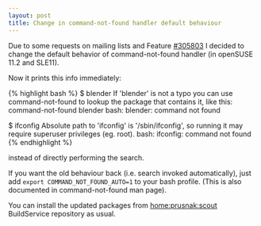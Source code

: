 ```yaml
---
layout: post
title: Change in command-not-found handler default behaviour
---
```


Due to some requests on mailing lists and Feature [#305803](https://features.opensuse.org/305803) I decided to change the default behavior of command-not-found handler (in openSUSE 11.2 and SLE11).

Now it prints this info immediately:

{% highlight bash %}
$ blender
If 'blender' is not a typo you can use command-not-found to lookup the package
that contains it, like this:
    command-not-found blender
bash: blender: command not found

$ ifconfig
Absolute path to 'ifconfig' is '/sbin/ifconfig', so running it may require
superuser privileges (eg. root).
bash: ifconfig: command not found
{% endhighlight %}

instead of directly performing the search.

If you want the old behaviour back (i.e. search invoked automatically), just add
`export COMMAND_NOT_FOUND_AUTO=1`
to your bash profile. (This is also documented in command-not-found man page).

You can install the updated packages from [home:prusnak:scout](http://download.opensuse.org/repositories/home:/prusnak:/scout/) BuildService repository as usual.
